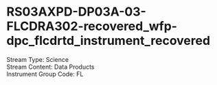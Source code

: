 # RS03AXPD-DP03A-03-FLCDRA302-recovered_wfp-dpc_flcdrtd_instrument_recovered

Stream Type: Science<br>
Stream Content: Data Products<br>
Instrument Group Code: FL<br>
